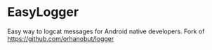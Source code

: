 # EasyLogger
Easy way to logcat messages for Android native developers. Fork of https://github.com/orhanobut/logger
